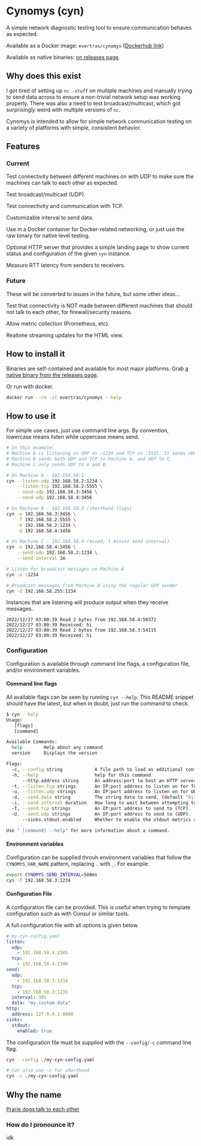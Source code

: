 # Cynomys (cyn)

A simple network diagnostic testing tool to ensure communication behaves as
expected.

Available as a Docker image: `evertras/cynomys` ([Dockerhub link](https://hub.docker.com/r/evertras/cynomys))

Available as native binaries: [on releases page](https://github.com/Evertras/cynomys/releases).

## Why does this exist

I got tired of setting up `nc -stuff` on multiple machines and manually trying
to send data across to ensure a non-trivial network setup was working properly.
There was also a need to test broadcast/multicast, which got surprisingly weird
with multiple versions of `nc`.

Cynomys is intended to allow for simple network communication testing on a
variety of platforms with simple, consistent behavior.

## Features

### Current

Test connectivity between different machines on with UDP to make sure
the machines can talk to each other as expected.

Test broadcast/multicast (UDP).

Test connectivity and communication with TCP.

Customizable interval to send data.

Use in a Docker container for Docker-related networking, or just use the raw
binary for native level testing.

Optional HTTP server that provides a simple landing page to show current
status and configuration of the given `cyn` instance.

Measure RTT latency from senders to receivers.

### Future

These will be converted to issues in the future, but some other ideas...

Test that connectivity is NOT made between different machines that should not
talk to each other, for firewall/security reasons.

Allow metric collection (Prometheus, etc).

Realtime streaming updates for the HTML view.

## How to install it

Binaries are self-contained and available for most major platforms. Grab
[a native binary from the releases page](https://github.com/Evertras/cynomys/releases).

Or run with docker.

```bash
docker run --rm -it evertras/cynomys --help
```

## How to use it

For simple use cases, just use command line args. By convention, lowercase
means listen while uppercase means send.

```bash
# In this example:
# Machine A is listening on UDP on :1234 and TCP on :5555. It sends UDP to B and C.
# Machine B sends both UDP and TCP to Machine A, and UDP to C.
# Machine C only sends UDP to A and B.

# On Machine A - 192.168.58.2
cyn --listen-udp 192.168.58.2:1234 \
    --listen-tcp 192.168.58.2:5555 \
    --send-udp 192.168.58.3:3456 \
    --send-udp 192.168.58.4:3456

# On Machine B - 192.168.58.3 (shorthand flags)
cyn -u 192.168.58.3:3456 \
    -T 192.168.58.2:5555 \
    -U 192.168.58.2:1234 \
    -U 192.168.58.4:3456

# On Machine C - 192.168.58.4 (mixed, 1 minute send interval)
cyn -u 192.168.58.4:3456 \
    --send-udp 192.168.58.2:1234 \
    --send-interval 1m
```

```bash
# Listen for broadcast messages on Machine A
cyn -u :1234

# Broadcast messages from Machine B using the regular UDP sender
cyn -U 192.168.58.255:1234
```

Instances that are listening will produce output when they receive messages.

```
2022/12/27 03:00:39 Read 2 bytes from 192.168.58.4:50372
2022/12/27 03:00:39 Received: hi
2022/12/27 03:00:39 Read 2 bytes from 192.168.58.3:54115
2022/12/27 03:00:39 Received: hi
```

### Configuration

Configuration is available through command line flags, a configuration file,
and/or environment variables.

#### Command line flags

All available flags can be seen by running `cyn --help`. This README snippet should
have the latest, but when in doubt, just run the command to check.

```bash
$ cyn --help
Usage:
   [flags]
   [command]

Available Commands:
  help        Help about any command
  version     Displays the version

Flags:
  -c, --config string            A file path to load as additional configuration.
  -h, --help                     help for this command
      --http.address string      An address:port to host an HTTP server on for realtime data, such as '127.0.0.1:8080'
  -t, --listen.tcp strings       An IP:port address to listen on for TCP.  Can be specified multiple times.
  -u, --listen.udp strings       An IP:port address to listen on for UDP.  Can be specified multiple times.
  -d, --send.data string         The string data to send. (default "hi")
  -i, --send.interval duration   How long to wait between attempting to send data (default 1s)
  -T, --send.tcp strings         An IP:port address to send to (TCP).  Can be specified multiple times.
  -U, --send.udp strings         An IP:port address to send to (UDP).  Can be specified multiple times.
      --sinks.stdout.enabled     Whether to enable the stdout metrics sink

Use " [command] --help" for more information about a command.
```

#### Environment variables

Configuration can be supplied throuh environment variables that follow the
`CYNOMYS_VAR_NAME` pattern, replacing `.` with `_`. For example:

```bash
export CYNOMYS_SEND_INTERVAL=500ms
cyn -T 192.168.58.3:1234
```

#### Configuration File

A configuration file can be provided. This is useful when trying to template
configuration such as with Consul or similar tools.

A full configuration file with all options is given below.

```yaml
# my-cyn-config.yaml
listen:
  udp:
    - 192.168.58.4:2345
  tcp:
    - 192.168.58.4:2346
send:
  udp:
    - 192.168.58.3:1234
  tcp:
    - 192.168.58.3:1235
  interval: 30s
  data: "my custom data"
http:
  address: 127.0.0.1:8080
sinks:
  stdout:
    enabled: true
```

The configuration file must be supplied with the `--config/-c` command line
flag.

```bash
cyn --config ./my-cyn-config.yaml

# Can also use -c for shorthand
cyn -c ./my-cyn-config.yaml
```

## Why the name

[Prarie dogs talk to each other](https://en.wikipedia.org/wiki/Prairie_dog)

### How do I pronounce it?

idk
